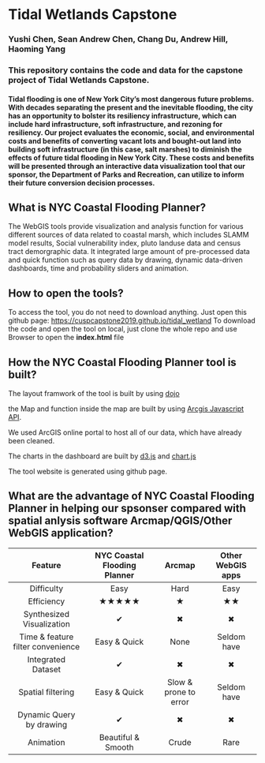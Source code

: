 # Tidal Wetlands Capstone
### Yushi Chen, Sean Andrew Chen, Chang Du, Andrew Hill, Haoming Yang

### This repository contains the code and data for the capstone project of Tidal Wetlands Capstone. 

#### Tidal flooding is one of New York City’s most dangerous future problems. With decades separating the present and the inevitable flooding, the city has an opportunity to bolster its resiliency infrastructure, which can include hard infrastructure, soft infrastructure, and rezoning for resiliency. Our project evaluates the economic, social, and environmental costs and benefits of converting vacant lots and bought-out land into  building soft infrastructure (in this case, salt marshes) to diminish the effects of future tidal flooding in New York City. These costs and benefits will be presented through an interactive data visualization tool that our sponsor, the Department of Parks and Recreation, can utilize to inform their future conversion decision processes. 




## What is NYC Coastal Flooding Planner?
The WebGIS tools provide visualization and analysis function for various different sources of data related to coastal marsh, which includes SLAMM model results, Social vulnerability index, pluto landuse data and census tract demorgraphic data. It integrated large amount of pre-processed data and quick function such as query data by drawing, dynamic data-driven dashboards, time and probability sliders and animation. 


## How to open the tools?
To access the tool, you do not need to download anything. Just open this github page: https://cuspcapstone2019.github.io/tidal_wetland
To download the code and open the tool on local, just clone the whole repo and use Browser to open the **index.html** file
## How the NYC Coastal Flooding Planner tool is built?
The layout framwork of the tool is built by using [dojo](https://dojotoolkit.org/) 

the Map and function inside the map are built by using [Arcgis Javascript API](https://developers.arcgis.com/javascript/). 

We used ArcGIS online portal to host all of our data, which have already been cleaned.

The charts in the dashboard are built by [d3.js](https://d3js.org/) and [chart.js](https://www.chartjs.org/) 

The tool website is generated using github page. 

## What are the advantage of NYC Coastal Flooding Planner in helping our spsonser compared with spatial anlysis software Arcmap/QGIS/Other WebGIS application?

| Feature | NYC Coastal Flooding Planner | Arcmap | Other WebGIS apps |
| :------: | :------: | :------: |:------: |
| Difficulty | Easy | Hard | Easy|
| Efficiency |★★★★★  |★  |★★|
| Synthesized Visualization| ✔︎ | ✖︎ |✖︎|
| Time & feature filter convenience | Easy & Quick | None | Seldom have |
| Integrated Dataset|✔︎|✖︎|✖︎|
| Spatial filtering |Easy & Quick| Slow & prone to error |Seldom have |
| Dynamic Query by drawing |✔︎|✖︎|✖︎|
| Animation |Beautiful & Smooth|Crude|Rare|
